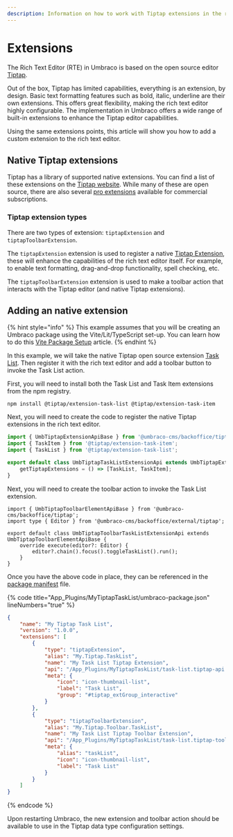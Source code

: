 ```yaml
---
description: Information on how to work with Tiptap extensions in the rich text editor.
---
```


# Extensions

The Rich Text Editor (RTE) in Umbraco is based on the open source editor [Tiptap](https://tiptap.dev/).

Out of the box, Tiptap has limited capabilities, everything is an extension, by design. Basic text formatting features such as bold, italic, underline are their own extensions. This offers great flexibility, making the rich text editor highly configurable. The implementation in Umbraco offers a wide range of built-in extensions to enhance the Tiptap editor capabilities.

Using the same extensions points, this article will show you how to add a custom extension to the rich text editor.


## Native Tiptap extensions

Tiptap has a library of supported native extensions. You can find a list of these extensions on the [Tiptap website](https://tiptap.dev/docs/editor/extensions/overview). While many of these are open source, there are also several [pro extensions](https://tiptap.dev/docs/guides/pro-extensions) available for commercial subscriptions.


### Tiptap extension types

There are two types of extension: `tiptapExtension` and `tiptapToolbarExtension`.

The `tiptapExtension` extension is used to register a native [Tiptap Extension](https://tiptap.dev/docs/editor/extensions/), these will enhance the capabilities of the rich text editor itself. For example, to enable text formatting, drag-and-drop functionality, spell checking, etc.

The `tiptapToolbarExtension` extension is used to make a toolbar action that interacts with the Tiptap editor (and native Tiptap extensions).


## Adding an native extension

{% hint style="info" %}
This example assumes that you will be creating an Umbraco package using the Vite/Lit/TypeScript set-up.
You can learn how to do this [Vite Package Setup](../../../../../customizing/development-flow/vite-package-setup.md) article.
{% endhint %}

In this example, we will take the native Tiptap open source extension [Task List](https://tiptap.dev/docs/editor/extensions/nodes/task-list). Then register it with the rich text editor and add a toolbar button to invoke the Task List action.

First, you will need to install both the Task List and Task Item extensions from the npm registry.

```
npm install @tiptap/extension-task-list @tiptap/extension-task-item
```

Next, you will need to create the code to register the native Tiptap extensions in the rich text editor.

```js
import { UmbTiptapExtensionApiBase } from '@umbraco-cms/backoffice/tiptap';
import { TaskItem } from '@tiptap/extension-task-item';
import { TaskList } from '@tiptap/extension-task-list';

export default class UmbTiptapTaskListExtensionApi extends UmbTiptapExtensionApiBase {
    getTiptapExtensions = () => [TaskList, TaskItem];
}
```

Next, you will need to create the toolbar action to invoke the Task List extension.

```
import { UmbTiptapToolbarElementApiBase } from '@umbraco-cms/backoffice/tiptap';
import type { Editor } from '@umbraco-cms/backoffice/external/tiptap';

export default class UmbTiptapToolbarTaskListExtensionApi extends UmbTiptapToolbarElementApiBase {
    override execute(editor?: Editor) {
        editor?.chain().focus().toggleTaskList().run();
    }
}
```

Once you have the above code in place, they can be referenced in the [package manifest](../../../../../extending/property-editors/package-manifest.md) file.


{% code title="App_Plugins/MyTiptapTaskList/umbraco-package.json" lineNumbers="true" %}
```json
{
    "name": "My Tiptap Task List",
    "version": "1.0.0",
    "extensions": [
        {
            "type": "tiptapExtension",
            "alias": "My.Tiptap.TaskList",
            "name": "My Task List Tiptap Extension",
            "api": "/App_Plugins/MyTiptapTaskList/task-list.tiptap-api.js",
            "meta": {
                "icon": "icon-thumbnail-list",
                "label": "Task List",
                "group": "#tiptap_extGroup_interactive"
            }
        },
        {
            "type": "tiptapToolbarExtension",
            "alias": "My.Tiptap.Toolbar.TaskList",
            "name": "My Task List Tiptap Toolbar Extension",
            "api": "/App_Plugins/MyTiptapTaskList/task-list.tiptap-toolbar-api.js",
            "meta": {
                "alias": "taskList",
                "icon": "icon-thumbnail-list",
                "label": "Task List"
            }
        }
    ]
}
```
{% endcode %}

Upon restarting Umbraco, the new extension and toolbar action should be available to use in the Tiptap data type configuration settings.

